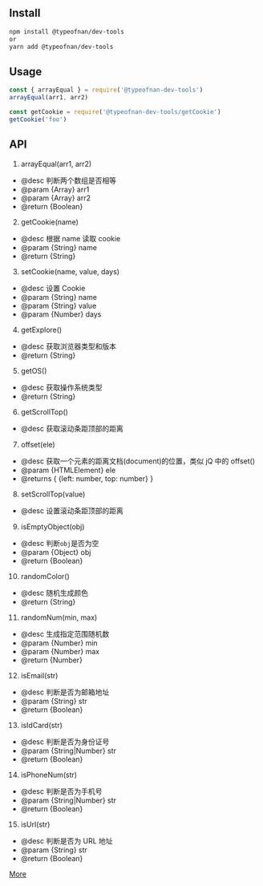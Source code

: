 ## Install

```sh
npm install @typeofnan/dev-tools
or
yarn add @typeofnan/dev-tools
```

## Usage

```js
const { arrayEqual } = require('@typeofnan-dev-tools')
arrayEqual(arr1, arr2)

const getCookie = require('@typeofnan-dev-tools/getCookie')
getCookie('foo')
```

## API

1. arrayEqual(arr1, arr2)

- @desc 判断两个数组是否相等
- @param {Array} arr1
- @param {Array} arr2
- @return {Boolean}

2. getCookie(name)

- @desc 根据 name 读取 cookie
- @param {String} name
- @return {String}

3. setCookie(name, value, days)

- @desc 设置 Cookie
- @param {String} name
- @param {String} value
- @param {Number} days

4. getExplore()

- @desc 获取浏览器类型和版本
- @return {String}

5. getOS()

- @desc 获取操作系统类型
- @return {String}

6. getScrollTop()

- @desc 获取滚动条距顶部的距离

7. offset(ele)

- @desc 获取一个元素的距离文档(document)的位置，类似 jQ 中的 offset()
- @param {HTMLElement} ele
- @returns { {left: number, top: number} }

8. setScrollTop(value)

- @desc 设置滚动条距顶部的距离

9. isEmptyObject(obj)

- @desc 判断`obj`是否为空
- @param {Object} obj
- @return {Boolean}

10. randomColor()

- @desc 随机生成颜色
- @return {String}

11. randomNum(min, max)

- @desc 生成指定范围随机数
- @param {Number} min
- @param {Number} max
- @return {Number}

12. isEmail(str)

- @desc 判断是否为邮箱地址
- @param {String} str
- @return {Boolean}

13. isIdCard(str)

- @desc 判断是否为身份证号
- @param {String|Number} str
- @return {Boolean}

14. isPhoneNum(str)

- @desc 判断是否为手机号
- @param {String|Number} str
- @return {Boolean}

15. isUrl(str)

- @desc 判断是否为 URL 地址
- @param {String} str
- @return {Boolean}

[More](./src/index.js)
